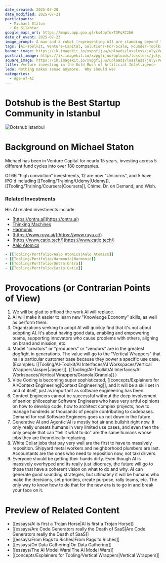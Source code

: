 ```yaml
---
date_created: 2025-07-20
date_modified: 2025-07-21
participants:
  - Michael Staton
  - Oz Silahtar
google_maps_url: https://maps.app.goo.gl/ks4bpfmxT3PqXC2b6
date_of_event: 2025-07-23
image_prompt: A man and a robot (representing AI) are standing beyond the door to a tornado shelter that's underground, the door is a hatch coming out of the ground at an angle. It's an image similar to the Wizard of Oz. The storm shelter has two swinging doors, and one door is shut. Someone is holding the other door open.  All three are looking at a giant storm coming, with many tornadoes touching down.
tags: [AI-Toolkit, Venture-Capital, Solutions-For-Scale, Founder-Toolkit]
banner_image: https://ik.imagekit.io/xvpgfijuw/uploads/lossless/july/Venture_Investing_in_the_Gold_Rush_of_AI_banner_image_1753051394047_lv-lOjqfC.webp
portrait_image: https://ik.imagekit.io/xvpgfijuw/uploads/lossless/july/Venture_Investing_in_the_Gold_Rush_of_AI_portrait_image_1753051396444__7lmo3iCs.webp
square_image: https://ik.imagekit.io/xvpgfijuw/uploads/lossless/july/Venture_Investing_in_the_Gold_Rush_of_AI_square_image_1753051398446_xfkQIKS0I.webp
title: Venture investing in the Gold Rush of Artificial Intelligence
lede: Nothing makes sense anymore.  Why should we?
categories:
  - Age-of-AI
---
```

# Dotshub is the Best Startup Community in Istanbul

![Dotshub Istanbul](https://ik.imagekit.io/xvpgfijuw/lossless-content-embeds/photoOf__Dotshub.webp?updatedAt=1753120593072)

# Background on Michael Staton

Michael has been in Venture Capital for nearly 15 years, investing across 5 different fund cycles into over 180 companies. 

Of 66 "high conviction" investments, 12 are now "Unicorns", and 5 have IPO'd including [[Tooling/Training/Udemy|Udemy]], [[Tooling/Training/Coursera|Coursera]], Chime, Dr. on Demand, and Wish. 

### Related Investments
His AI related investments include: 
- [https://ontra.ai](https://ontra.ai)
- [Thinking Machines](https://thinkingmachines.ai/)
- [Harmonic](https://harmonic.fun/)
- [https://www.ruya.ai/](https://www.ruya.ai/)
- [https://www.catio.tech/](https://www.catio.tech/)
- [Aalo Atomics](https://www.aalo.com/)

```yaml toolingGallery small
- [[Tooling/Portfolio/Aalo Atomics|Aalo Atomics]]
- [[Tooling/Portfolio/Harmonic|Harmonic]]
- [[Tooling/Portfolio/Ontra|Ontra]]
- [[Tooling/Portfolio/Catio|Catio]]
```

# Provocations (or Contrarian Points of View)

1. We will be glad to offload the work AI will replace. 
2. AI will make it easier to learn new "Knowledge Economy" skills, as well as perform them. 
3. Organizations seeking to adopt AI will quickly find that it's not about adopting AI.  It's about having good data, enabling and empowering teams, supporting innovators who cause problems with others, aligning on brand and mission, etc. 
4. Model "creators" or "producers" or "vendors" are in the greatest dogfight in generations. The value will go to the "Vertical Wrappers" that nail a particular customer base because they power a specific use case. (Examples: [[Tooling/AI-Toolkit/AI Interfaces/AI Workspaces/Vertical Wrappers/Jasper|Jasper]], [[Tooling/AI-Toolkit/AI Interfaces/AI Workspaces/Vertical Wrappers/Granola|Granola]] )
5. Vibe Coding is becoming super sophisticated, [[concepts/Explainers for AI/Context Engineering|Context Engineering]], and it will be a skill set in and of itself, just as important as software engineering has been.  
6. Context Engineers cannot be successful without the deep involvement of senior, philosopher Software Engineers who have very artful opinions on how to develop code, how to architect complex projects, how to manage hundreds or thousands of people contributing to codebases. Demand for real Software Engineers goes up not down in the future. 
7. Generative AI and Agentic AI is mostly hot air and bullshit right now.  It only really unseats humans in very limited use cases, and even then the only people that can "tell it what to do" are the same humans whose jobs they are theoretically replacing. 
8. White Collar jobs that pay very well are the first to have to massively reposition.  Shipyard metal workers and neighborhood plumbers are last.  Accountants are the ones who need to reposition now, not taxi drivers. 
9. Everyone should be getting their hands dirty.  Even though AI is massively overhyped and its really just idiocracy, the future will go to those that have a coherent vision on what to do and why.  AI can generate good sounding strategies, but ultimately it will be humans who make the decisions, set priorities, create purpose, rally teams, etc. The only way to know how to do that for the new era is to go in and break your face on it.  

# Preview of Related Content
- [[essays/AI is first a Trojan Horse|AI is first a Trojan Horse]]
- [[essays/Are Code Generators really the Death of SaaS|Are Code Generators really the Death of SaaS]]
- [[essays/From Rags to Riches|From Rags to Riches]]
- [[essays/On Data Gathering|On Data Gathering]]
- [[essays/The AI Model Wars|The AI Model Wars]]
- [[concepts/Explainers for Tooling/Vertical Wrappers|Vertical Wrappers]]


